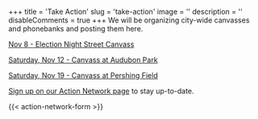 +++
title = 'Take Action'
slug = 'take-action'
image = ''
description = ''
disableComments = true
+++
We will be organizing city-wide canvasses and phonebanks and posting them here.

[Nov 8 - Election Night Street Canvass](https://actionnetwork.org/events/election-night-street-canvass)


[Saturday, Nov 12 - Canvass at Audubon Park](https://actionnetwork.org/events/rtc-canvass-saturday-nov-12th)


[Saturday, Nov 19 - Canvass at Pershing Field](https://actionnetwork.org/events/rtc-canvass-saturday-nov-19th)


[Sign up on our Action Network page](https://actionnetwork.org/groups/right-to-counsel-jc) to stay up-to-date.

{{< action-network-form >}}
